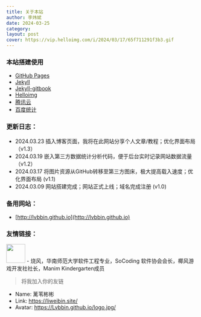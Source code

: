 ```yaml
---
title: 关于本站
author: 李炜斌
date: 2024-03-25
category: 
layout: post
cover: https://vip.helloimg.com/i/2024/03/17/65f711291f3b3.gif
---
```


### 本站搭建使用
- [GitHub Pages](https://docs.github.com/zh/pages)
- [Jekyll](https://jekyll.com/)
- [Jekyll-gitbook](https://github.com/sighingnow/jekyll-gitbook)
- [Helloimg](http://helloimg.com/)
- [腾讯云](https://cloud.tencent.com/)
- [百度统计](https://tongji.baidu.com)

### 更新日志：
- 2024.03.23 插入博客页面，我将在此网站分享个人文章/教程；优化界面布局（v1.3）
- 2024.03.19 嵌入第三方数据统计分析代码，便于后台实时记录网站数据流量 （v1.2）
- 2024.03.17 将图片资源从GitHub转移至第三方图床，极大提高载入速度；优化界面布局 (v1.1)
- 2024.03.09 网站搭建完成；网站正式上线；域名完成注册 (v1.0)

### 备用网站：
- [http://lvbbin.github.io](http://lvbbin.github.io)

### 友情链接：
[<img src="https://shao.fun/images/logo.svg" class="floatpic" width="50" height="50">](https://shao.fun/) - 烧风，华南师范大学软件工程专业，SoCoding 软件协会会长，椰风游戏开发社社长，Manim Kindergarten成员
> 将我加入你的友链
- Name: 蓠苇彬彬
- Link: https://liweibin.site/
- Avatar: https://Lvbbin.github.io/logo.jpg/
